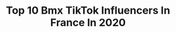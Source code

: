 ---
title: Top 10 Bmx TikTok Influencers In France In 2020
description: >-
  Find top bmx TikTok influencers in France in 2020. Most popular hashtags: #fail #backflip #bike #tiktok.
platform: TikTok
profiles:
  - username: "xtrmacademy"
    fullname: >-
      XTRM Academy
    location: "France"
    followers: 8559
    engagement: 1949
    commentsToLikes: 0.010142
    id: ck9v90ezabx4e0j78f819lmis
    verified: false
    hashtags: "#wakeboard, #bike, #foryourpage, #freestyle"
  - username: "aurelienfontenoy"
    fullname: >-
      Aurelien Fontenoy
    location: "France"
    followers: 215160
    engagement: 1670
    commentsToLikes: 0.005279
    id: ck94g4ctue8rk0j78qmzcyo72
    verified: true
    hashtags: "#talent, #slackline, #tricks, #mtblife"
  - username: "matthiasdandois"
    fullname: >-
      Matthias Dandois
    location: "France"
    followers: 153268
    engagement: 1501
    commentsToLikes: 0.011162
    id: ck9fcsg5xlb9n0j78petwgqc4
    verified: true
    hashtags: "#4upage, #wdit, #quarantine, #foryoupage"
  - username: "iseeyousoon"
    fullname: >-
      Rudy Meyer
    location: "France"
    followers: 8560
    engagement: 1299
    commentsToLikes: 0.055039
    id: ck9v90ohobz8m0j78p7e2e3ls
    verified: false
    hashtags: "#letsgo, #fight, #mortalkombat, #samedisport"
  - username: "redbullfrance"
    fullname: >-
      redbullfrance
    location: "France"
    followers: 0
    engagement: 1338
    commentsToLikes: 0.007185
    id: ck83z3h33xdba0j78iv1mj1hw
    verified: true
    hashtags: "#dance, #wakeboard, #alenvers, #reve"
  - username: "cleverschool"
    fullname: >-
      Cleverschool
    location: "France"
    followers: 2661
    engagement: 725
    commentsToLikes: 0.008439
    id: ck8sfm53uoror0j78mw65q50v
    verified: false
    hashtags: "#afterparty, #redbull, #saxophone, #montpellier"
  - username: "mathieu_bru"
    fullname: >-
      Mathieu
    location: "France"
    followers: 16531
    engagement: 736
    commentsToLikes: 0.021915
    id: ck920j7lredzj0j78h7rvcrzt
    verified: false
    hashtags: "#abandoned, #montsaintmichel, #bretagne, #gap"
  - username: "jeremyfournier9"
    fullname: >-
      Jeremy Fournier
    location: "France"
    followers: 238955
    engagement: 2293
    commentsToLikes: 0.008950
    id: ck9sigkr5ypwe0j78dsgi8dqz
    verified: false
    hashtags: "#danse, #abonnee, #abonnetoi, #copine"
  - username: "antonivilloni"
    fullname: >-
      Villo’
    location: "France"
    followers: 1055747
    engagement: 1144
    commentsToLikes: 0.011794
    id: ck83wy4s2mxam0j78npdir53n
    verified: true
    hashtags: "#fail, #million, #breakfast, #mood"
---